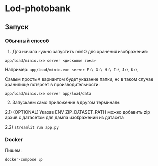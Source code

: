 # Lod-photobank

## Запуск
### Обычный способ

1) Для начала нужно запустить minIO для хранения изображений: 

`app/load/minio.exe server <дисковые тома>`

Например:
`app/load/minio.exe server F:\ G:\ H:\ I:\ J:\ K:\`

Самым простым вариантом будет указание папки, но в таком случае хранилище потеряет в производительности:

`app/load/minio.exe server app/load/data`

2) Запускаем само приложение в другом терминале:

2.1) (OPTIONAL) Указав ENV ZIP_DATASET_PATH можно добавить zip архив с датасетом для дампа изображений из датасета 

2.2) `streamlit run app.py`

### Docker
Пишем:

`docker-compose up`